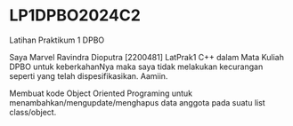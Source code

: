 # LP1DPBO2024C2
Latihan Praktikum 1 DPBO

Saya Marvel Ravindra Dioputra [2200481] LatPrak1 C++ dalam Mata Kuliah DPBO 
untuk keberkahanNya maka saya tidak melakukan kecurangan seperti yang telah dispesifikasikan. Aamiin.

Membuat kode Object Oriented Programing untuk menambahkan/mengupdate/menghapus data anggota pada suatu list class/object.
